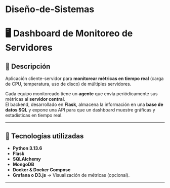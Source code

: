# Diseño-de-Sistemas
# 🖥️ Dashboard de Monitoreo de Servidores

## 📌 Descripción
Aplicación cliente-servidor para **monitorear métricas en tiempo real** (carga de CPU, temperatura, uso de disco) de múltiples servidores.

Cada equipo monitoreado tiene un **agente** que envía periódicamente sus métricas al **servidor central**.  
El backend, desarrollado en **Flask**, almacena la información en una **base de datos SQL** y expone una API para que un dashboard muestre gráficas y estadísticas en tiempo real.

---

## 🚀 Tecnologías utilizadas
- **Python 3.13.6**
- **Flask**
- **SQLAlchemy**
- **MongoDB**
- **Docker & Docker Compose**
- **Grafana o D3.js** → Visualización de métricas (opcional).

---
